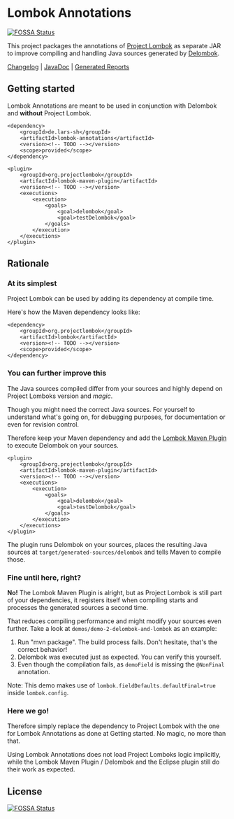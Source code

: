 # Lombok Annotations
[![FOSSA Status](https://app.fossa.com/api/projects/git%2Bgithub.com%2Flars-sh%2Flombok-annotations.svg?type=shield)](https://app.fossa.com/projects/git%2Bgithub.com%2Flars-sh%2Flombok-annotations?ref=badge_shield)

This project packages the annotations of [Project Lombok](https://projectlombok.org/) as separate JAR to improve compiling and handling Java sources generated by [Delombok](https://projectlombok.org/features/delombok).

[Changelog](CHANGELOG.md)  |  [JavaDoc](https://lars-sh.github.io/lombok-annotations/apidocs)  |  [Generated Reports](https://lars-sh.github.io/lombok-annotations/project-reports.html)

## Getting started
Lombok Annotations are meant to be used in conjunction with Delombok and **without** Project Lombok.

	<dependency>
		<groupId>de.lars-sh</groupId>
		<artifactId>lombok-annotations</artifactId>
		<version><!-- TODO --></version>
		<scope>provided</scope>
	</dependency>

	<plugin>
		<groupId>org.projectlombok</groupId>
		<artifactId>lombok-maven-plugin</artifactId>
		<version><!-- TODO --></version>
		<executions>
			<execution>
				<goals>
					<goal>delombok</goal>
					<goal>testDelombok</goal>
				</goals>
			</execution>
		</executions>
	</plugin>

## Rationale

### At its simplest
Project Lombok can be used by adding its dependency at compile time.

Here's how the Maven dependency looks like:

	<dependency>
		<groupId>org.projectlombok</groupId>
		<artifactId>lombok</artifactId>
		<version><!-- TODO --></version>
		<scope>provided</scope>
	</dependency>

### You can further improve this
The Java sources compiled differ from your sources and highly depend on Project Lomboks version and *magic*.

Though you might need the correct Java sources. For yourself to understand what's going on, for debugging purposes, for documentation or even for revision control.

Therefore keep your Maven dependency and add the [Lombok Maven Plugin](https://awhitford.github.io/lombok.maven/lombok-maven-plugin/) to execute Delombok on your sources.

	<plugin>
		<groupId>org.projectlombok</groupId>
		<artifactId>lombok-maven-plugin</artifactId>
		<version><!-- TODO --></version>
		<executions>
			<execution>
				<goals>
					<goal>delombok</goal>
					<goal>testDelombok</goal>
				</goals>
			</execution>
		</executions>
	</plugin>

The plugin runs Delombok on your sources, places the resulting Java sources at `target/generated-sources/delombok` and tells Maven to compile those.

### Fine until here, right?
**No!** The Lombok Maven Plugin is alright, but as Project Lombok is still part of your dependencies, it registers itself when compiling starts and processes the generated sources a second time.

That reduces compiling performance and might modify your sources even further. Take a look at `demos/demo-2-delombok-and-lombok` as an example:

1. Run "mvn package". The build process fails. Don't hesitate, that's the correct behavior!
2. Delombok was executed just as expected. You can verify this yourself.
3. Even though the compilation fails, as `demoField` is missing the `@NonFinal` annotation.

Note: This demo makes use of `lombok.fieldDefaults.defaultFinal=true` inside `lombok.config`.

### Here we go!
Therefore simply replace the dependency to Project Lombok with the one for Lombok Annotations as done at Getting started. No magic, no more than that.

Using Lombok Annotations does not load Project Lomboks logic implicitly, while the Lombok Maven Plugin / Delombok and the Eclipse plugin still do their work as expected.


## License
[![FOSSA Status](https://app.fossa.com/api/projects/git%2Bgithub.com%2Flars-sh%2Flombok-annotations.svg?type=large)](https://app.fossa.com/projects/git%2Bgithub.com%2Flars-sh%2Flombok-annotations?ref=badge_large)